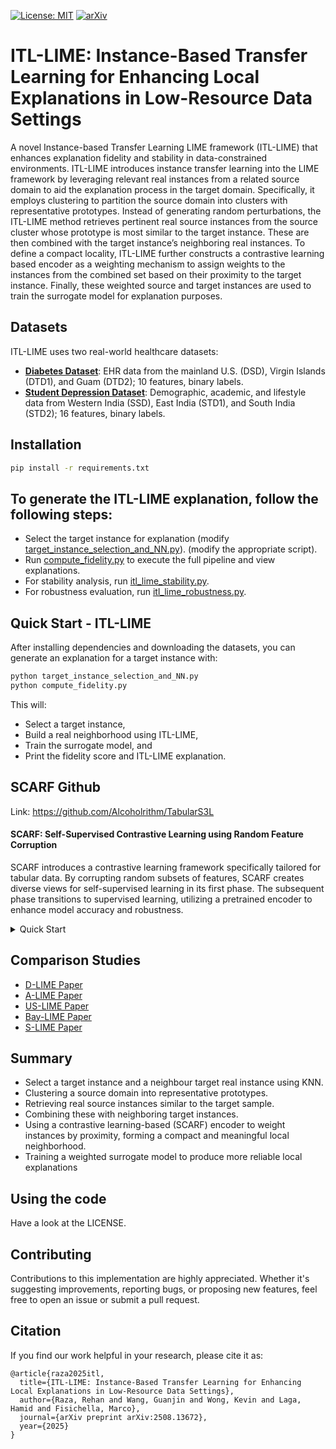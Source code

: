 [![License: MIT](https://img.shields.io/badge/License-MIT-yellow.svg)](LICENSE)
[![arXiv](https://img.shields.io/badge/arXiv-2508.13672-b31b1b.svg)](https://arxiv.org/abs/2508.13672)

# ITL-LIME: Instance-Based Transfer Learning for Enhancing Local Explanations in Low-Resource Data Settings

A novel Instance-based Transfer Learning LIME framework (ITL-LIME) that enhances explanation fidelity and stability in data-constrained environments. ITL-LIME introduces instance transfer learning into the LIME framework by leveraging relevant real instances from a related source domain to aid the explanation process
in the target domain. Specifically, it employs clustering to partition the source domain into clusters with representative prototypes. Instead of generating random perturbations, the ITL-LIME method retrieves pertinent real source instances from the source cluster whose prototype is most similar to the target instance. 
These are then combined with the target instance’s neighboring real instances. To define a compact locality, ITL-LIME further constructs a contrastive learning based encoder as a weighting mechanism to assign weights to the instances from the combined set based on their proximity to the target instance. 
Finally, these weighted source and target instances are used to train the surrogate model for explanation purposes. 

## Datasets

ITL-LIME uses two real-world healthcare datasets:
- [**Diabetes Dataset**](https://www.kaggle.com/datasets/priyamchoksi/100000-diabetes-clinical-dataset): EHR data from the mainland U.S. (DSD), Virgin Islands (DTD1), and Guam (DTD2); 10 features, binary labels.
- [**Student Depression Dataset**](https://www.openml.org/search?type=data&sort=runs&id=46753): Demographic, academic, and lifestyle data from Western India (SSD), East India (STD1), and South India (STD2); 16 features, binary labels.


## Installation
```sh
pip install -r requirements.txt
```

## To generate the ITL-LIME explanation, follow the following steps:
- Select the target instance for explanation (modify [target_instance_selection_and_NN.py](./target_instance_selection_and_NN.py)). (modify the appropriate script).
- Run [compute_fidelity.py](./compute_fidelity.py) to execute the full pipeline and view explanations.
- For stability analysis, run [itl_lime_stability.py](./itl_lime_stability.py).
- For robustness evaluation, run [itl_lime_robustness.py](./itl_lime_robustness.py).

## Quick Start - ITL-LIME

After installing dependencies and downloading the datasets, you can generate an explanation for a target instance with:

```bash
python target_instance_selection_and_NN.py
python compute_fidelity.py
```

This will:

- Select a target instance,
- Build a real neighborhood using ITL-LIME,
- Train the surrogate model, and
- Print the fidelity score and ITL-LIME explanation.

## SCARF Github
Link: https://github.com/Alcoholrithm/TabularS3L

#### SCARF: Self-Supervised Contrastive Learning using Random Feature Corruption
SCARF introduces a contrastive learning framework specifically tailored for tabular data. By corrupting random subsets of features, SCARF creates diverse views for self-supervised learning in its first phase. The subsequent phase transitions to supervised learning, utilizing a pretrained encoder to enhance model accuracy and robustness.

<details close>
  <summary>Quick Start</summary>
  
  ```python
  # Assume that we have X_train, X_valid, X_test, y_train, y_valid, y_test, categorical_cols, and continuous_cols

  # Prepare the SCARFLightning Module
  from ts3l.pl_modules import SCARFLightning
  from ts3l.utils.scarf_utils import SCARFDataset
  from ts3l.utils import TS3LDataModule
  from ts3l.utils.scarf_utils import SCARFConfig
  from ts3l.utils.embedding_utils import IdentityEmbeddingConfig
  from ts3l.utils.backbone_utils import MLPBackboneConfig
  from pytorch_lightning import Trainer

  metric = "accuracy_score"
  input_dim = X_train.shape[1]
  pretraining_head_dim = 1024
  output_dim = 2
  head_depth = 2
  dropout_rate = 0.04

  corruption_rate = 0.6

  batch_size = 128
  max_epochs = 10

  X_train, X_unlabeled, y_train, _ = train_test_split(X_train, y_train, train_size = 0.1, random_state=0, stratify=y_train)

  embedding_config = IdentityEmbeddingConfig(input_dim = input_dim)
  backbone_config = MLPBackboneConfig(input_dim = embedding_config.output_dim)

  config = SCARFConfig( 
                      task="classification", loss_fn="CrossEntropyLoss", metric=metric, metric_hparams={},
                      embedding_config=embedding_config, backbone_config=backbone_config,
                      pretraining_head_dim=pretraining_head_dim,
                      output_dim=output_dim, head_depth=head_depth,
                      dropout_rate=dropout_rate, corruption_rate = corruption_rate
  )

  pl_scarf = SCARFLightning(config)

  ### First Phase Learning
  train_ds = SCARFDataset(X_train, unlabeled_data=X_unlabeled, config = config, continuous_cols=continuous_cols, category_cols=category_cols)
  valid_ds = SCARFDataset(X_valid, config=config, continuous_cols=continuous_cols, category_cols=category_cols)

  datamodule = TS3LDataModule(train_ds, valid_ds, batch_size=batch_size, train_sampler="random")

  trainer = Trainer(
                      accelerator = 'cpu',
                      max_epochs = max_epochs,
                      num_sanity_val_steps = 2,
      )

  trainer.fit(pl_scarf, datamodule)

  ### Second Phase Learning

  pl_scarf.set_second_phase()

  train_ds = SCARFDataset(X_train, y_train.values, continuous_cols=continuous_cols, category_cols=category_cols, is_second_phase=True)
  valid_ds = SCARFDataset(X_valid, y_valid.values, continuous_cols=continuous_cols, category_cols=category_cols, is_second_phase=True)

  datamodule = TS3LDataModule(train_ds, valid_ds, batch_size = batch_size, train_sampler="weighted")

  trainer = Trainer(
                      accelerator = 'cpu',
                      max_epochs = max_epochs,
                      num_sanity_val_steps = 2,
      )

  trainer.fit(pl_scarf, datamodule)

  # Evaluation
  from sklearn.metrics import accuracy_score
  import torch
  from torch.nn import functional as F
  from torch.utils.data import DataLoader, SequentialSampler

  test_ds = SCARFDataset(X_test, continuous_cols=continuous_cols, category_cols=category_cols, is_second_phase=True)
  test_dl = DataLoader(test_ds, batch_size, shuffle=False, sampler = SequentialSampler(test_ds), num_workers=4)

  preds = trainer.predict(pl_scarf, test_dl)
          
  preds = F.softmax(torch.concat([out.cpu() for out in preds]).squeeze(),dim=1)

  accuracy = accuracy_score(y_test, preds.argmax(1))

  print("Accuracy %.2f" % accuracy)
  ```

</details>

## Comparison Studies

- [D-LIME Paper](https://arxiv.org/abs/1906.10263)
- [A-LIME Paper](https://link.springer.com/chapter/10.1007/978-3-030-33607-3_49)
- [US-LIME Paper](https://www.sciencedirect.com/science/article/pii/S0925231224007409)
- [Bay-LIME Paper](https://arxiv.org/abs/2012.03058)
- [S-LIME Paper](https://dl.acm.org/doi/abs/10.1145/3447548.3467274)

## Summary

- Select a target instance and a neighbour target real instance using KNN.
- Clustering a source domain into representative prototypes.
- Retrieving real source instances similar to the target sample.
- Combining these with neighboring target instances.
- Using a contrastive learning-based (SCARF) encoder to weight instances by proximity, forming a compact and meaningful local neighborhood.
- Training a weighted surrogate model to produce more reliable local explanations

## Using the code
Have a look at the LICENSE.

## Contributing
Contributions to this implementation are highly appreciated. Whether it's suggesting improvements, reporting bugs, or proposing new features, feel free to open an issue or submit a pull request.

## Citation
If you find our work helpful in your research, please cite it as:

```
@article{raza2025itl,
  title={ITL-LIME: Instance-Based Transfer Learning for Enhancing Local Explanations in Low-Resource Data Settings},
  author={Raza, Rehan and Wang, Guanjin and Wong, Kevin and Laga, Hamid and Fisichella, Marco},
  journal={arXiv preprint arXiv:2508.13672},
  year={2025}
}
```
